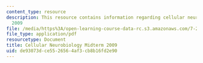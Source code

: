 ```yaml
---
content_type: resource
description: This resource contains information regarding cellular neurobiology midterm
  2009
file: /media/https%3A/open-learning-course-data-rc.s3.amazonaws.com/7-29j-cellular-neurobiology-spring-2012/de93073dce5526564af3cb8b16fd2e90_MIT7_29JS12_Midterm09.pdf
file_type: application/pdf
resourcetype: Document
title: Cellular Neurobiology Midterm 2009
uid: de93073d-ce55-2656-4af3-cb8b16fd2e90
---
```

